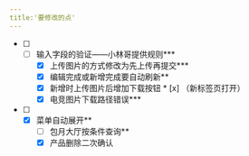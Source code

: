 ```yaml
---
title:'要修改的点'
---
```




* [ ] * [ ] 输入字段的验证——小林哥提供规则***
      * [x] 上传图片的方式修改为先上传再提交***
      * [x] 编辑完成或新增完成要自动刷新**
      * [x] 新增时上传图片后增加下载按钮
            * [x] （新标签页打开）
      * [x] 电竞图片下载路径错误***
* [ ] * [x] 菜单自动展开**
      * [ ] 包月大厅按条件查询**
      * [x] 产品删除二次确认